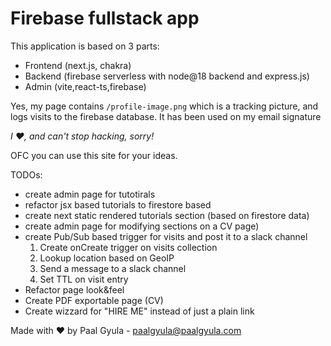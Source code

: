 # Firebase fullstack app

This application is based on 3 parts: 
 - Frontend (next.js, chakra)
 - Backend (firebase serverless with node@18 backend and express.js)
 - Admin (vite,react-ts,firebase)

Yes, my page contains `/profile-image.png` which is a tracking picture, and logs visits to the firebase database. It has been used on my email signature

*I ❤️, and can't stop hacking, sorry!*

OFC you can use this site for your ideas.

TODOs:
 - create admin page for tutotirals
 - refactor jsx based tutorials to firestore based
 - create next static rendered tutorials section (based on firestore data)
 - create admin page for modifying sections on a CV page)
 - create Pub/Sub based trigger for visits and post it to a slack channel
    1. Create onCreate trigger on visits collection
    2. Lookup location based on GeoIP
    3. Send a message to a slack channel
    4. Set TTL on visit entry
 - Refactor page look&feel
 - Create PDF exportable page (CV)
 - Create wizzard for "HIRE ME" instead of just a plain link

 Made with ❤️ by Paal Gyula - <paalgyula@paalgyula.com>